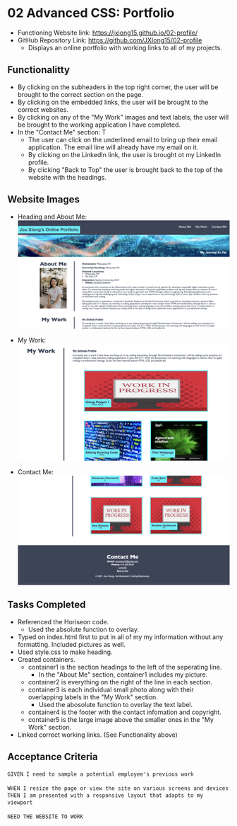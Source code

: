 # 02 Advanced CSS: Portfolio

* Functioning Website link: https://jxiong15.github.io/02-profile/
* GitHub Repository Link: https://github.com/JXIong15/02-profile
    * Displays an online portfolio with working links to all of my projects.


## Functionalitty

* By clicking on the subheaders in the top right corner, the user will be brought to the correct section on the page.
* By clicking on the embedded links, the user will be brought to the correct websites.
* By clicking on any of the "My Work" images and text labels, the user will be brought to the working application I have completed.
* In the "Contact Me" section: T
    * The user can click on the underlined email to bring up their email application. The email line will already have my email on it.
    * By clicking on the LinkedIn link, the user is brought ot my LinkedIn profile.
    * By clicking "Back to Top" the user is brought back to the top of the website with the headings.


## Website Images
* Heading and About Me: 
![Heading and About Me](./Assets/Header.png)

* My Work: 
![My Work](./Assets/Work.png)

* Contact Me: 
![Contact Me](./Assets/Contact.png)


## Tasks Completed

* Referenced the Horiseon code.
    * Used the absolute function to overlay.
* Typed on index.html first to put in all of my my information without any formatting. Included pictures as well.
* Used style.css to make heading.
* Created containers.
    * container1 is the section headings to the left of the seperating line.
        * In the "About Me" section, container1 includes my picture.
    * container2 is everything on the right of the line in each section.
    * container3 is each individual small photo along with their overlapping labels in the "My Work" section.
        * Used the abosolute function to overlay the text label.
    * container4 is the footer with the contact infomation and copyright.
    * container5 is the large image above the smaller ones in the "My Work" section.
* Linked correct working links. (See Functionality above)


## Acceptance Criteria

```
GIVEN I need to sample a potential employee's previous work

WHEN I resize the page or view the site on various screens and devices
THEN I am presented with a responsive layout that adapts to my viewport

NEED THE WEBSITE TO WORK
